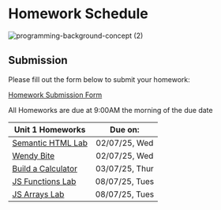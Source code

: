 # Homework Schedule
![programming-background-concept (2)](https://github.com/user-attachments/assets/df086fa1-ab13-4a1a-8d0a-241abdc33802)

## Submission
Please fill out the form below to submit your homework:

[Homework Submission Form](https://forms.gle/mhoucXJdQRj1FyFW7)

All Homeworks are due at 9:00AM the morning of the due date

| Unit 1 Homeworks                                                                                                                                 | Due on:          | 
| -------------------------------------------------------------------------------------------------------------------------------------------------| :--------------: | 
| [Semantic HTML Lab](https://github.com/GA-SEB-8/Week01-Day01/tree/main/SemanticHTML-Lab)                                                         |  02/07/25, Wed   | 
| [Wendy Bite](https://github.com/GA-SEB-8/Week01-Day02/blob/main/wendy-bite/readme.md)                                                            |  02/07/25, Wed   | 
| [Build a Calculator](https://github.com/GA-SEB-8/Week01-Day04/blob/main/CalculatorLab.md)                                                        |  03/07/25, Thur  |
| [JS Functions Lab](https://github.com/GA-SEB-8/Week01-Day04/tree/main/intro-to-javascript-functions-lab)                                         |  08/07/25, Tues  |
| [JS Arrays Lab](https://github.com/GA-SEB-8/Week01-Day04/blob/main/intro-to-javascript-arrays-lab/exercise/README.md)                            |  08/07/25, Tues  |
